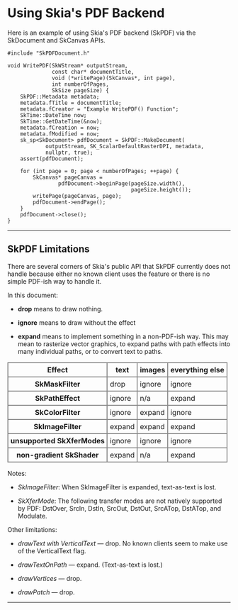 Using Skia's PDF Backend
========================

Here is an example of using Skia's PDF backend (SkPDF) via the
SkDocument and SkCanvas APIs.

<!--?prettify lang=cc?-->

    #include "SkPDFDocument.h"

    void WritePDF(SkWStream* outputStream,
                  const char* documentTitle,
                  void (*writePage)(SkCanvas*, int page),
                  int numberOfPages,
                  SkSize pageSize) {
        SkPDF::Metadata metadata;
        metadata.fTitle = documentTitle;
        metadata.fCreator = "Example WritePDF() Function";
        SkTime::DateTime now;
        SkTime::GetDateTime(&now);
        metadata.fCreation = now;
        metadata.fModified = now;
        sk_sp<SkDocument> pdfDocument = SkPDF::MakeDocument(
                outputStream, SK_ScalarDefaultRasterDPI, metadata,
                nullptr, true);
        assert(pdfDocument);

        for (int page = 0; page < numberOfPages; ++page) {
            SkCanvas* pageCanvas =
                    pdfDocument->beginPage(pageSize.width(),
                                           pageSize.height());
            writePage(pageCanvas, page);
            pdfDocument->endPage();
        }
        pdfDocument->close();
    }

* * *

<span id="limits">SkPDF Limitations</span>
------------------------------------------

There are several corners of Skia's public API that SkPDF currently
does not handle because either no known client uses the feature or
there is no simple PDF-ish way to handle it.

In this document:

  + **drop** means to draw nothing.

  + **ignore** means to draw without the effect

  + **expand** means to implement something in a non-PDF-ish way.
    This may mean to rasterize vector graphics, to expand paths with
    path effects into many individual paths, or to convert text to
    paths.

<style scoped><!--
#pdftable {border-collapse:collapse;}
#pdftable tr th, #pdftable tr td {border:#888888 2px solid;padding: 5px;}
--></style>
<table id="pdftable">
<tr><th>Effect</th>                  <th>text</th>   <th>images</th> <th>everything
                                                                         else</th></tr>
<tr><th>SkMaskFilter</th>            <td>drop</td>   <td>ignore</td> <td>ignore</td></tr>
<tr><th>SkPathEffect</th>            <td>ignore</td> <td>n/a</td>    <td>expand</td></tr>
<tr><th>SkColorFilter</th>           <td>ignore</td> <td>expand</td> <td>ignore</td></tr>
<tr><th>SkImageFilter</th>           <td>expand</td> <td>expand</td> <td>expand</td></tr>
<tr><th>unsupported SkXferModes</th> <td>ignore</td> <td>ignore</td> <td>ignore</td></tr>
<tr><th>non-gradient SkShader</th>   <td>expand</td> <td>n/a</td>    <td>expand</td></tr>
</table>

Notes:

  - *SkImageFilter*: When SkImageFilter is expanded, text-as-text is lost.

  - *SkXferMode*: The following transfer modes are not natively
    supported by PDF: DstOver, SrcIn, DstIn, SrcOut, DstOut, SrcATop,
    DstATop, and Modulate.

Other limitations:

  - *drawText with VerticalText* — drop. No known clients seem to make use
    of the VerticalText flag.

  - *drawTextOnPath* — expand. (Text-as-text is lost.)

  - *drawVertices* — drop.

  - *drawPatch* — drop.

* * *

